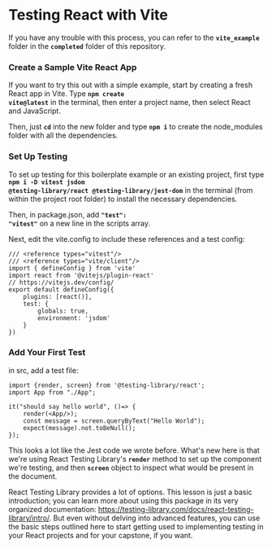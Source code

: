 # Testing React with Vite

If you have any trouble with this process, you can refer to the **<code>vite_example</code>** folder in the **<code>completed</code>** folder of this repository.

### Create a Sample Vite React App

If you want to try this out with a simple example, start by creating a fresh React app in Vite. Type **<code>npm create vite@latest</code>** in the terminal, then enter a project name, then select React and JavaScript. 

Then, just **<code>cd</code>** into the new folder and type **<code>npm i</code>** to create the node_modules folder with all the dependencies.

### Set Up Testing

To set up testing for this boilerplate example or an existing project, first type **<code>npm i -D vitest jsdom @testing-library/react @testing-library/jest-dom</code>** in the terminal (from within the project root folder) to install the necessary dependencies.

Then, in package.json, add **<code>"test": "vitest"</code>** on a new line in the scripts array.

Next, edit the vite.config to include these references and a test config:

```
/// <reference types="vitest"/>
/// <reference types="vite/client"/>
import { defineConfig } from 'vite'
import react from '@vitejs/plugin-react'
// https://vitejs.dev/config/
export default defineConfig({
    plugins: [react()],
    test: {
        globals: true,
        environment: 'jsdom'
    }
})
```

### Add Your First Test

in src, add a test file:

```
import {render, screen} from '@testing-library/react';
import App from "./App";

it("should say hello world", ()=> {
    render(<App/>);
    const message = screen.queryByText("Hello World");
    expect(message).not.toBeNull(); 
});
```

This looks a lot like the Jest code we wrote before. What's new here is that we're using React Testing Library's **<code>render</code>** method to set up the component we're testing, and then **<code>screen</code>** object to inspect what would be present in the document. 

React Testing Library provides a lot of options. This lesson is just a basic introduction; you can learn more about using this package in its very organized documentation: https://testing-library.com/docs/react-testing-library/intro/. But even without delving into advanced features, you can use the basic steps outlined here to start getting used to implementing testing in your React projects and for your capstone, if you want.

